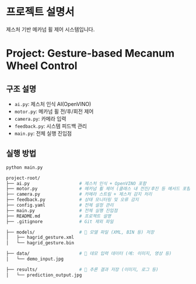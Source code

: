 # 프로젝트 설명서

제스처 기반 메카넘 휠 제어 시스템입니다.
# Project: Gesture-based Mecanum Wheel Control

## 구조 설명
- `ai.py`: 제스처 인식 AI(OpenVINO)
- `motor.py`: 메카넘 휠 전/후/회전 제어
- `camera.py`: 카메라 입력
- `feedback.py`: 시스템 피드백 관리
- `main.py`: 전체 실행 진입점

## 실행 방법
```bash
python main.py

project-root/
├── ai.py                   # 제스처 인식 + OpenVINO 포함
├── motor.py                # 메카넘 휠 제어 (클래스 내 전진/후진 등 메서드 포함)
├── camera.py               # 카메라 스트림 + 제스처 감지 처리
├── feedback.py             # 상태 모니터링 및 오류 감지
├── config.yaml             # 전체 설정 관리
├── main.py                 # 전체 실행 진입점
├── README.md               # 프로젝트 설명
├── .gitignore              # Git 제외 파일

├── models/                 # 🔸 모델 파일 (XML, BIN 등) 저장
│   ├── hagrid_gesture.xml
│   └── hagrid_gesture.bin

├── data/                   # 🔸 데모 입력 데이터 (예: 이미지, 영상 등)
│   └── demo_input.jpg

├── results/                # 🔸 추론 결과 저장 (이미지, 로그 등)
│   └── prediction_output.jpg